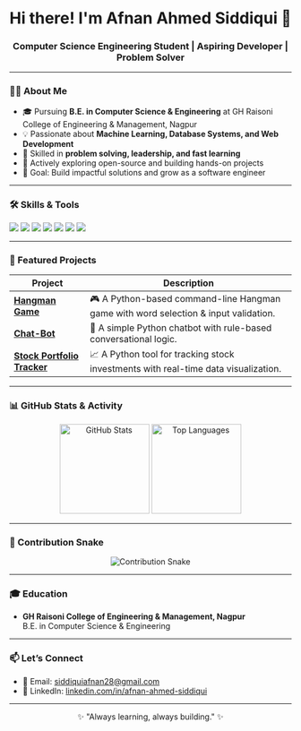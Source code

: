 <h1 align="center">Hi there! I'm Afnan Ahmed Siddiqui 👋</h1>
<h3 align="center">Computer Science Engineering Student | Aspiring Developer | Problem Solver</h3>

---

### 👨‍💻 About Me
- 🎓 Pursuing **B.E. in Computer Science & Engineering** at GH Raisoni College of Engineering & Management, Nagpur  
- 💡 Passionate about **Machine Learning, Database Systems, and Web Development**  
- 🔑 Skilled in **problem solving, leadership, and fast learning**  
- 🚀 Actively exploring open-source and building hands-on projects  
- 🌟 Goal: Build impactful solutions and grow as a software engineer  

---

### 🛠️ Skills & Tools
<p align="left">
  <img src="https://img.shields.io/badge/C-00599C?style=for-the-badge&logo=c&logoColor=white"/>
  <img src="https://img.shields.io/badge/C++-00599C?style=for-the-badge&logo=cplusplus&logoColor=white"/>
  <img src="https://img.shields.io/badge/Python-3776AB?style=for-the-badge&logo=python&logoColor=white"/>
  <img src="https://img.shields.io/badge/SQL-4479A1?style=for-the-badge&logo=mysql&logoColor=white"/>
  <img src="https://img.shields.io/badge/DBMS-003B57?style=for-the-badge&logo=postgresql&logoColor=white"/>
  <img src="https://img.shields.io/badge/Problem%20Solving-brightgreen?style=for-the-badge"/>
  <img src="https://img.shields.io/badge/Leadership-orange?style=for-the-badge"/>
</p>

---

### 📂 Featured Projects

| Project | Description |
|--------|-------------|
| **[Hangman Game](https://github.com/AfnanAhmed07/Hangman-Game)** | 🎮 A Python-based command-line Hangman game with word selection & input validation. |
| **[Chat-Bot](https://github.com/AfnanAhmed07/Chat-Bot)** | 💬 A simple Python chatbot with rule-based conversational logic. |
| **[Stock Portfolio Tracker](https://github.com/AfnanAhmed07/Stock-Portfolio-Tracker)** | 📈 A Python tool for tracking stock investments with real-time data visualization. |

---

### 📊 GitHub Stats & Activity
<p align="center">
  <img src="https://github-readme-stats.vercel.app/api?username=AfnanAhmed07&show_icons=true&theme=radical" alt="GitHub Stats" height="160"/>
  <img src="https://github-readme-stats.vercel.app/api/top-langs/?username=AfnanAhmed07&layout=compact&theme=radical" alt="Top Languages" height="160"/>
</p>

---

### 🐍 Contribution Snake
<p align="center">
  <img src="https://github.com/AfnanAhmed07/AfnanAhmed07/blob/output/github-contribution-grid-snake.svg" alt="Contribution Snake" />
</p>

---

### 🎓 Education
- **GH Raisoni College of Engineering & Management, Nagpur**  
  B.E. in Computer Science & Engineering  

---

### 📫 Let’s Connect
- 📧 Email: [siddiquiafnan28@gmail.com](mailto:siddiquiafnan28@gmail.com)  
- 💼 LinkedIn: [linkedin.com/in/afnan-ahmed-siddiqui](https://www.linkedin.com/in/afnan-ahmed-siddiqui)  

---

<p align="center">✨ "Always learning, always building." ✨</p>
